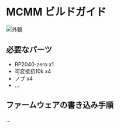 # MCMM ビルドガイド

![外観](images/front.jpg)

## 必要なパーツ
- RP2040-zero x1
- 可変抵抗10k x4
- ノブ x4
- ...

## ファームウェアの書き込み手順
...
